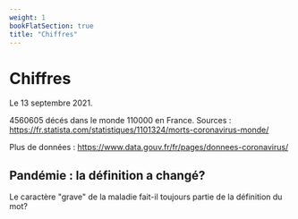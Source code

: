 ```yaml
---
weight: 1
bookFlatSection: true
title: "Chiffres"
---
```


# Chiffres

Le 13 septembre 2021.

4560605 décés dans le monde
110000 en France.
Sources :
https://fr.statista.com/statistiques/1101324/morts-coronavirus-monde/


Plus de données :
https://www.data.gouv.fr/fr/pages/donnees-coronavirus/

## Pandémie : la définition a changé?

Le caractère "grave" de la maladie fait-il toujours partie de la définition du mot?
